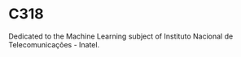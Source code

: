 # C318
Dedicated to the Machine Learning subject of Instituto Nacional de Telecomunicações - Inatel.
